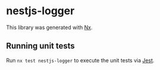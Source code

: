 # nestjs-logger

This library was generated with [Nx](https://nx.dev).

## Running unit tests

Run `nx test nestjs-logger` to execute the unit tests via [Jest](https://jestjs.io).

